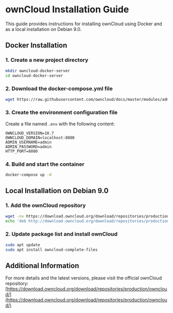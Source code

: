 # ownCloud Installation Guide

This guide provides instructions for installing ownCloud using Docker and as a local installation on Debian 9.0.

## Docker Installation

### 1. Create a new project directory
```bash
mkdir owncloud-docker-server
cd owncloud-docker-server
```

### 2. Download the docker-compose.yml file
```bash
wget https://raw.githubusercontent.com/owncloud/docs/master/modules/admin_manual/examples/installation/docker/docker-compose.yml
```

### 3. Create the environment configuration file
Create a file named `.env` with the following content:
```
OWNCLOUD_VERSION=10.7
OWNCLOUD_DOMAIN=localhost:8080
ADMIN_USERNAME=admin
ADMIN_PASSWORD=admin
HTTP_PORT=8080
```

### 4. Build and start the container
```bash
docker-compose up -d
```

## Local Installation on Debian 9.0

### 1. Add the ownCloud repository
```bash
wget -nv https://download.owncloud.org/download/repositories/production/Debian_9.0/Release.key -O - | sudo apt-key add -
echo 'deb http://download.owncloud.org/download/repositories/production/Debian_9.0/ /' | sudo tee -a /etc/apt/sources.list.d/owncloud.list
```

### 2. Update package list and install ownCloud
```bash
sudo apt update
sudo apt install owncloud-complete-files
```

## Additional Information

For more details and the latest versions, please visit the official ownCloud repository:
[https://download.owncloud.org/download/repositories/production/owncloud/](https://download.owncloud.org/download/repositories/production/owncloud/)

